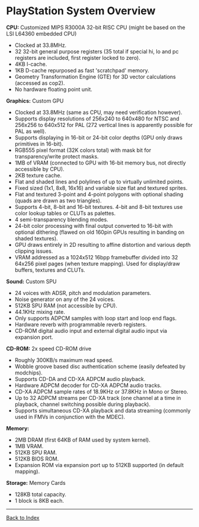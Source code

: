 # PlayStation System Overview

**CPU:** Customized MIPS R3000A 32-bit RISC CPU (might be based on the
LSI L64360 embedded CPU)

-   Clocked at 33.8MHz.
-   32 32-bit general purpose registers (35 total if special hi, lo and
    pc registers are included, first register locked to zero).
-   4KB I-cache.
-   1KB D-cache repurposed as fast \'scratchpad\' memory.
-   Geometry Transformation Engine (GTE) for 3D vector calculations
    (accessed as cop2).
-   No hardware floating point unit.

**Graphics:** Custom GPU

-   Clocked at 33.8MHz (same as CPU, may need verification however).
-   Supports display resolutions of 256x240 to 640x480 for NTSC and
    256x256 to 640x512 for PAL (272 vertical lines is apparently
    possible for PAL as well).
-   Supports displaying in 16-bit or 24-bit color depths (GPU only draws
    primitives in 16-bit).
-   RGB555 pixel format (32K colors total) with mask bit for
    transparency/write protect masks.
-   1MB of VRAM (connected to GPU with 16-bit memory bus, not directly
    accessible by CPU).
-   2KB texture cache.
-   Flat and shaded lines and polylines of up to virtually unlimited
    points.
-   Fixed sized (1x1, 8x8, 16x16) and variable size flat and textured
    sprites.
-   Flat and textured 3-point and 4-point polygons with optional shading
    (quads are drawn as two triangles).
-   Supports 4-bit, 8-bit and 16-bit textures. 4-bit and 8-bit textures
    use color lookup tables or CLUTs as palettes.
-   4 semi-transparency blending modes.
-   24-bit color processing with final output converted to 16-bit with
    optional dithering (flawed on old 160pin GPUs resulting in banding
    on shaded textures).
-   GPU draws entirely in 2D resulting to affine distortion and various
    depth clipping issues.
-   VRAM addressed as a 1024x512 16bpp framebuffer divided into 32
    64x256 pixel pages (when texture mapping). Used for display/draw
    buffers, textures and CLUTs.

**Sound:** Custom SPU

-   24 voices with ADSR, pitch and modulation parameters.
-   Noise generator on any of the 24 voices.
-   512KB SPU RAM (not accessible by CPU).
-   44.1KHz mixing rate.
-   Only supports ADPCM samples with loop start and loop end flags.
-   Hardware reverb with programmable reverb registers.
-   CD-ROM digital audio input and external digital audio input via
    expansion port.

**CD-ROM:** 2x speed CD-ROM drive

-   Roughly 300KB/s maximum read speed.
-   Wobble groove based disc authentication scheme (easily defeated by
    modchips).
-   Supports CD-DA and CD-XA ADPCM audio playback.
-   Hardware ADPCM decoder for CD-XA ADPCM audio tracks.
-   CD-XA ADPCM sample rates of 18.9KHz or 37.8KHz in Mono or Stereo.
-   Up to 32 ADPCM streams per CD-XA track (one channel at a time in
    playback, channel switching possible during playback).
-   Supports simultaneous CD-XA playback and data streaming (commonly
    used in FMVs in conjunction with the MDEC).

**Memory:**

-   2MB DRAM (first 64KB of RAM used by system kernel).
-   1MB VRAM.
-   512KB SPU RAM.
-   512KB BIOS ROM.
-   Expansion ROM via expansion port up to 512KB supported (in default
    mapping).

**Storage:** Memory Cards

-   128KB total capacity.
-   1 block is 8KB each.

---

[Back to Index](index.md)
